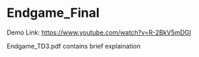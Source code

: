 # Endgame_Final

Demo Link: https://www.youtube.com/watch?v=R-2BkV5mDGI

Endgame_TD3.pdf contains brief explaination
